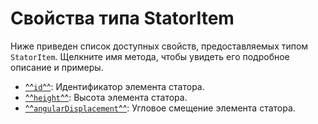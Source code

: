 # Свойства типа StatorItem
Ниже приведен список доступных свойств, предоставляемых типом `StatorItem`. Щелкните имя метода, чтобы увидеть его подробное описание и примеры.

- [^^`id`^^](./id.md): Идентификатор элемента статора.
- [^^`height`^^](./height.md): Высота элемента статора.
- [^^`angularDisplacement`^^](./angularDisplacement.md): Угловое смещение элемента статора.
